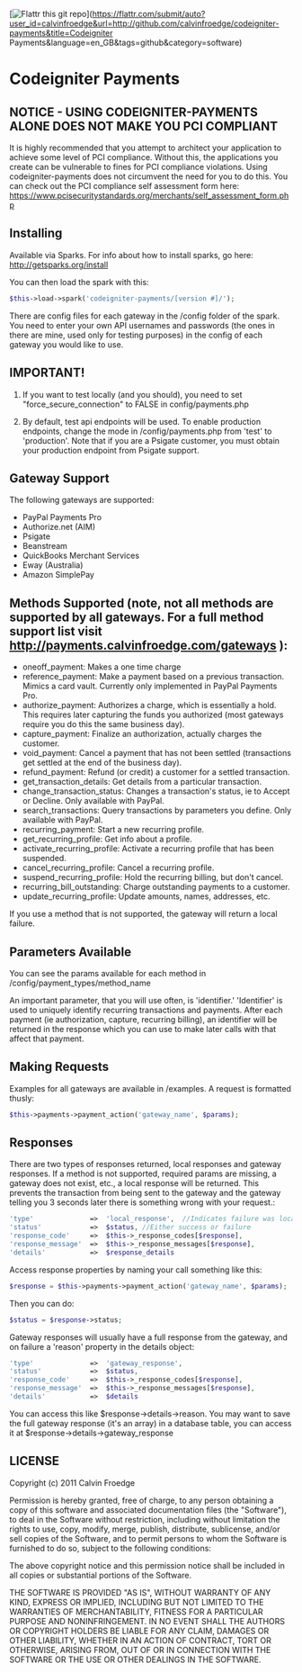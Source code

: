 [![Flattr this git repo](http://api.flattr.com/button/flattr-badge-large.png)](https://flattr.com/submit/auto?user_id=calvinfroedge&url=http://github.com/calvinfroedge/codeigniter-payments&title=Codeigniter Payments&language=en_GB&tags=github&category=software) 

# Codeigniter Payments

## NOTICE - USING CODEIGNITER-PAYMENTS ALONE DOES NOT MAKE YOU PCI COMPLIANT

It is highly recommended that you attempt to architect your application to achieve some level of PCI compliance.  Without this, the applications you create can be vulnerable to fines for PCI compliance violations.  Using codeigniter-payments does not circumvent the need for you to do this.  You can check out the PCI compliance self assessment form here: https://www.pcisecuritystandards.org/merchants/self_assessment_form.php

## Installing

Available via Sparks.  For info about how to install sparks, go here: http://getsparks.org/install

You can then load the spark with this:

```php
$this->load->spark('codeigniter-payments/[version #]/');
```

There are config files for each gateway in the /config folder of the spark.  You need to enter your own API usernames and passwords (the ones in there are mine, used only for testing purposes) in the config of each gateway you would like to use.

## IMPORTANT!

1.  If you want to test locally (and you should), you need to set "force_secure_connection" to FALSE in config/payments.php

2.  By default, test api endpoints will be used.  To enable production endpoints, change the mode in /config/payments.php from 'test' to 'production'.  Note that if you are a Psigate customer, you must obtain your production endpoint from Psigate support.


## Gateway Support

The following gateways are supported:

- PayPal Payments Pro
- Authorize.net (AIM)
- Psigate
- Beanstream
- QuickBooks Merchant Services
- Eway (Australia)
- Amazon SimplePay

## Methods Supported (note, not all methods are supported by all gateways.  For a full method support list visit http://payments.calvinfroedge.com/gateways ):

- oneoff_payment: Makes a one time charge
- reference_payment: Make a payment based on a previous transaction.  Mimics a card vault.  Currently only implemented in PayPal Payments Pro.
- authorize_payment: Authorizes a charge, which is essentially a hold.  This requires later capturing the funds you authorized (most gateways require you do this the same business day).
- capture_payment: Finalize an authorization, actually charges the customer.
- void_payment: Cancel a payment that has not been settled (transactions get settled at the end of the business day).
- refund_payment: Refund (or credit) a customer for a settled transaction.
- get_transaction_details: Get details from a particular transaction.
- change_transaction_status: Changes a transaction's status, ie to Accept or Decline.  Only available with PayPal.
- search_transactions: Query transactions by parameters you define.  Only available with PayPal.
- recurring_payment: Start a new recurring profile.
- get_recurring_profile: Get info about a profile.
- activate_recurring_profile: Activate a recurring profile that has been suspended.
- cancel_recurring_profile: Cancel a recurring profile.
- suspend_recurring_profile: Hold the recurring billing, but don't cancel.
- recurring_bill_outstanding: Charge outstanding payments to a customer.
- update_recurring_profile: Update amounts, names, addresses, etc.

If you use a method that is not supported, the gateway will return a local failure.

## Parameters Available

You can see the params available for each method in /config/payment_types/method_name

An important parameter, that you will use often, is 'identifier.'  'Identifier' is used to uniquely identify recurring transactions and payments.  After each payment (ie authorization, capture, recurring billing), an identifier will be returned in the response which you can use to make later calls with that affect that payment.

## Making Requests

Examples for all gateways are available in /examples.  A request is formatted thusly:

```php
$this->payments->payment_action('gateway_name', $params);
```

## Responses

There are two types of responses returned, local responses and gateway responses.  If a method is not supported, required params are missing, a gateway does not exist, etc., a local response will be returned.  This prevents the transaction from being sent to the gateway and the gateway telling you 3 seconds later there is something wrong with your request.:

```php
'type'				=>	'local_response',  //Indicates failure was local
'status' 			=>	$status, //Either success or failure
'response_code' 	=>	$this->_response_codes[$response], 
'response_message' 	=>	$this->_response_messages[$response],
'details'			=>	$response_details
```
Access response properties by naming your call something like this:

```php
$response = $this->payments->payment_action('gateway_name', $params); 
```

Then you can do:

```php
$status = $response->status;
```

Gateway responses will usually have a full response from the gateway, and on failure a 'reason' property in the details object:

```php
'type'				=>	'gateway_response',
'status' 			=>	$status, 
'response_code' 	=>	$this->_response_codes[$response], 
'response_message' 	=>	$this->_response_messages[$response],
'details'			=>	$details
```

You can access this like $response->details->reason.  You may want to save the full gateway response (it's an array) in a database table, you can access it at $response->details->gateway_response

## LICENSE

Copyright (c) 2011 Calvin Froedge

Permission is hereby granted, free of charge, to any person obtaining a copy of this software and associated documentation files (the "Software"), to deal in the Software without restriction, including without limitation the rights to use, copy, modify, merge, publish, distribute, sublicense, and/or sell copies of the Software, and to permit persons to whom the Software is furnished to do so, subject to the following conditions:

The above copyright notice and this permission notice shall be included in all copies or substantial portions of the Software.

THE SOFTWARE IS PROVIDED "AS IS", WITHOUT WARRANTY OF ANY KIND, EXPRESS OR IMPLIED, INCLUDING BUT NOT LIMITED TO THE WARRANTIES OF MERCHANTABILITY, FITNESS FOR A PARTICULAR PURPOSE AND NONINFRINGEMENT. IN NO EVENT SHALL THE AUTHORS OR COPYRIGHT HOLDERS BE LIABLE FOR ANY CLAIM, DAMAGES OR OTHER LIABILITY, WHETHER IN AN ACTION OF CONTRACT, TORT OR OTHERWISE, ARISING FROM, OUT OF OR IN CONNECTION WITH THE SOFTWARE OR THE USE OR OTHER DEALINGS IN THE SOFTWARE.

